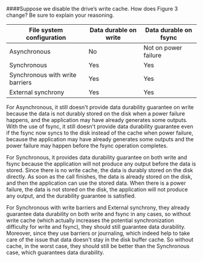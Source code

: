 ####Suppose we disable the drive’s write cache. How does Figure 3 change? Be sure to explain your reasoning.

| File system configuration      | Data durable on write | Data durable on fsync  |
| ----------- | ----------- | ----------- |
| Asynchronous      | No       |      Not on power failure       |
| Synchronous   | Yes        |        Yes     |
| Synchronous with write barriers   | Yes        |        Yes     |
| External synchrony   | Yes        |        Yes     |

For Asynchronous, it still doesn't provide data durability guarantee on write because the data is not durably stored on the disk
when a power failure happens, and the application may have already generates some outputs.
With the use of fsync, it still doesn't provide data durability guarantee even if the fsync now syncs
to the disk instead of the cache when power failure, because the application may have already generates some outputs
and the power failure may happen before the fsync operation completes.

For Synchronous, it provides data durability guarantee on both write and fsync because the application will not produce any
output before the data is stored. Since there is no write cache, the data is durably stored on the disk directly.
As soon as the call finishes, the data is already stored on the disk, and then the application can use the stored data.
When there is a power failure, the data is not stored on the disk, the application will not produce any output, and the
durability guarantee is satisfied.

For Synchronous with write barriers and External synchrony, they already guarantee data durability on both write and fsync
in any cases, so without write cache (which actually increases the potential synchronization difficulty for write and fsync), 
they should still guarantee data durability.
Moreover, since they use barriers or journaling, which indeed help to take care of the issue that data doesn't stay in the disk buffer cache.
So without cache, in the worst case, they should still be better than the Synchronous case, which guarantees data durability.